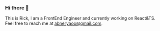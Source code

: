 ### Hi there 👋
This is Rick, I am a FrontEnd Engineer and currently working on React&TS. Feel free to reach me at abneryaoo@gmail.com.  
